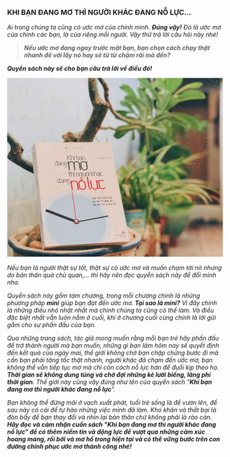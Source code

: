 ### KHI BẠN ĐANG MƠ THÌ NGƯỜI KHÁC ĐANG NỖ LỰC...

_Ai trong chúng ta cũng có ước mơ của chính mình. **Đúng vậy!** Đó là ước mơ của chính các bạn, là của riêng mỗi người. Vậy thử trả lời câu hỏi này nhé!_

> **_Nếu ước mơ đang ngay trước mặt bạn, bạn chọn cách chạy thật nhanh để với lấy nó hay sẽ từ từ chậm rãi mà đến?_**

**_Quyển sách này sẽ cho bạn câu trả lời về điều đó!_**

![Khi bạn đang mơ thì người khác đang nỗ lực](../img/image5.png)

_Nếu bạn là người thật sự tốt, thật sự có ước mơ và muốn chạm tới nó nhưng do bản thân quá chủ quan,... thì hãy nên đọc quyển sách này để đổi mình nha._

_Quyển sách này gồm tám chương, trong mỗi chương chính là những phương pháp **mini** giúp bạn đạt đến ước mơ. **Tại sao là mini?** Vì đây chính là những điều nhỏ nhặt nhất mà chính chúng ta cũng có thể làm. Và điều đặc biệt nhất vẫn luôn nằm ở cuối, khi ở chương cuối cùng chính là lời gửi gắm cho sự phấn đấu của bạn._

_Qua những trang sách, tác giả mong muốn rằng mỗi bạn trẻ hãy phấn đấu để trở thành người mà bạn muốn, những gì bạn làm hôm nay sẽ quyết định đến kết quả của ngày mai, thế giới không chờ bạn chập chững bước đi mà cần bạn phải tăng tốc thật nhanh, người khác đã chạm đến ước mơ, bạn không thể vẫn tiếp tục mơ mà chỉ còn cách nỗ lực hơn để đuổi kịp theo họ. **Thời gian sẽ không dung túng và chờ đợi những kẻ lười biếng, lãng phí thời gian**. Thế giới này cũng vậy đúng như tên của quyển sách "**Khi bạn đang mơ thì người khác đang nỗ lực**"._

_Bạn không thể đứng mãi ở vạch xuất phát, tuổi trẻ sống là để vươn lên, để sau này có cái để tự hào những việc mình đã làm. Khó khăn và thất bại là đòn bẩy để bạn thay đổi và nhìn lại bản thân chứ không phải là rào cản. **Hãy đọc và cảm nhận cuốn sách "Khi bạn đang mơ thì người khác đang nỗ lực" để có thêm niềm tin và động lực để vượt qua những cảm xúc hoang mang, rối bời và mơ hồ trong hiện tại và có thể vững bước trên con đường chinh phục ước mơ thành công nhé!**_
